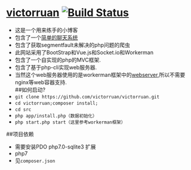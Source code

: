 # [victorruan](https://github.com/victorruan/victorruan) [![Build Status](https://travis-ci.org/victorruan/victorruan.svg?branch=master)](https://travis-ci.org/victorruan/victorruan)
* 这是一个用来练手的小博客
* 包含了一个[简单的聊天系统](http://victorruan.fanfantec.com/chat)
* 包含了获取segmentfault未解决的php问题的爬虫
* 此网站采用了BootStrap和Vue.js和Socket.io和Workerman
* 包含了一个自实现的php的MVC框架.
* 包含了基于php-cli实现web服务器.
* 当然这个web服务器使用的是workerman框架中的[webserver](http://doc3.workerman.net/advanced/webserver.html),所以不需要nginx等web容器支持.  
##如何启动?
* ```git clone https://github.com/victorruan/victorruan.git```
* ```cd victorruan;composer install;```
* ```cd src```
* ```php app/install.php（数据初始化）```
* ```php start.php start（这里参考workerman框架）``` 

##项目依赖
* 需要安装PDO php7.0-sqlite3 扩展
* php7
* 见`composer.json`
